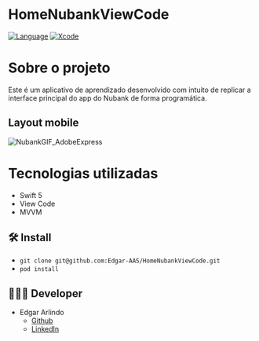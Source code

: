 # HomeNubankViewCode

[![Language](https://img.shields.io/badge/Swift-5.0-brightgreen.svg)](http://swift.org)
[![Xcode](https://img.shields.io/badge/Xcode-12.4-brightgreen.svg)](https://developer.apple.com/download/more/)

# Sobre o projeto

Este é um aplicativo de  aprendizado desenvolvido com intuito de replicar a interface principal do app do Nubank de forma programática.

## Layout mobile

![NubankGIF_AdobeExpress](https://user-images.githubusercontent.com/103855076/203873793-dd1c6caa-ddff-45ac-b51c-86e6ba8143b1.gif)

# Tecnologias utilizadas
- Swift 5
- View Code
- MVVM

## 🛠 Install
* `git clone git@github.com:Edgar-AAS/HomeNubankViewCode.git`
* `pod install`

## 👨🏻‍💻 Developer
* Edgar Arlindo
    * [Github](https://github.com/Edgar-AAS)
    * [LinkedIn](https://www.linkedin.com/in/edgar-arlindo-394242247/)
